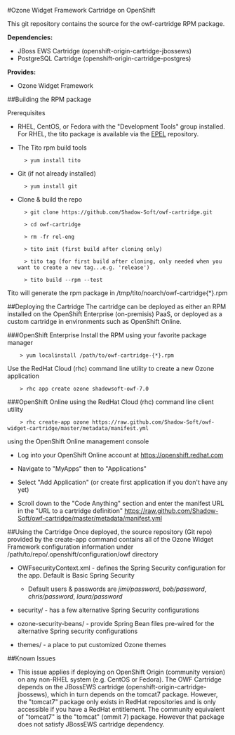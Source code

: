 #Ozone Widget Framework Cartridge on OpenShift


This git repository contains the source for the owf-cartridge RPM package.

**Dependencies:**
* JBoss EWS Cartridge (openshift-origin-cartridge-jbossews)
* PostgreSQL Cartridge (openshift-origin-cartridge-postgres)

**Provides:**
 * Ozone Widget Framework

##Building the RPM package

Prerequisites

* RHEL, CentOS, or Fedora with the "Development Tools" group installed.  For RHEL, the tito package is available via the [EPEL](https://fedoraproject.org/wiki/EPEL) repository.

* The Tito rpm build tools

        > yum install tito

* Git (if not already installed)

        > yum install git

* Clone & build the repo

        > git clone https://github.com/Shadow-Soft/owf-cartridge.git

        > cd owf-cartridge

        > rm -fr rel-eng

        > tito init (first build after cloning only)

        > tito tag (for first build after cloning, only needed when you want to create a new tag...e.g. 'release')

        > tito build --rpm --test

Tito will generate the rpm package in /tmp/tito/noarch/owf-cartridge{*}.rpm

##Deploying the Cartridge
The cartridge can be deployed as either an RPM installed on the OpenShift Enterprise (on-premisis) PaaS, or deployed as a custom cartridge in environments such as OpenShift Online.

###OpenShift Enterprise
Install the RPM using your favorite package manager

        > yum localinstall /path/to/owf-cartridge-{*}.rpm
        
Use the RedHat Cloud (rhc) command line utility to create a new Ozone application

        > rhc app create ozone shadowsoft-owf-7.0

###OpenShift Online
using the RedHat Cloud (rhc) command line client utility

        > rhc create-app ozone https://raw.github.com/Shadow-Soft/owf-widget-cartridge/master/metadata/manifest.yml
        
using the OpenShift Online management console

* Log into your OpenShift Online account at https://openshift.redhat.com

* Navigate to "MyApps" then to "Applications"

* Select "Add Application" (or create first application if you don't have any yet)

* Scroll down to the "Code Anything" section and enter the manifest URL in the "URL to a cartridge definition"
  https://raw.github.com/Shadow-Soft/owf-cartridge/master/metadata/manifest.yml

##Using the Cartridge
Once deployed, the source repository (Git repo) provided by the create-app command contains all of the Ozone Widget Framework configuration information under /path/to/repo/.openshift/configuration/owf directory

* OWFsecurityContext.xml - defines the Spring Security configuration for the app.  Default is Basic Spring Security
    * Default users & passwords are *jimi/password*, *bob/password*, *chris/password*, *laura/password*

* security/ - has a few alternative Spring Security configurations

* ozone-security-beans/ - provide Spring Bean files pre-wired for the alternative Spring security configurations

* themes/ - a place to put customized Ozone themes


##Known Issues
* This issue applies if deploying on OpenShift Origin (community version) on any non-RHEL system (e.g. CentOS or Fedora).  The OWF Cartridge depends on the JBossEWS cartridge (openshift-origin-cartridge-jbossews), which in turn depends on the tomcat7 package.  However, the "tomcat7" package only exists in RedHat repositories and is only accessible if you have a RedHat entitlement.  The community equivalent of "tomcat7" is the "tomcat" (ommit 7) package.  However that package does not satisfy JBossEWS cartridge dependency.

